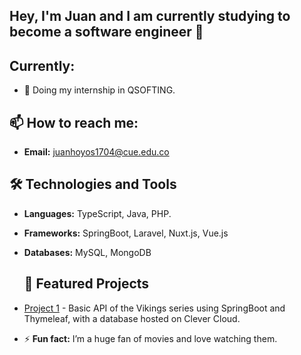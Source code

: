 ## Hey, I'm Juan and I am currently studying to become a software engineer 👋

## Currently:
- 🌱 Doing my internship in QSOFTING.

## 📫 How to reach me:
  - **Email:** juanhoyos1704@cue.edu.co

## 🛠️ Technologies and Tools
- **Languages:** TypeScript, Java, PHP.
- **Frameworks:** SpringBoot, Laravel, Nuxt.js, Vue.js
- **Databases:** MySQL, MongoDB

  ## 📁 Featured Projects
- [Project 1](https://github.com/jhoyosR/servicioVikingos) - Basic API of the Vikings series using SpringBoot and Thymeleaf, with a database hosted on Clever Cloud.

- ⚡ **Fun fact:** I’m a huge fan of movies and love watching them.
